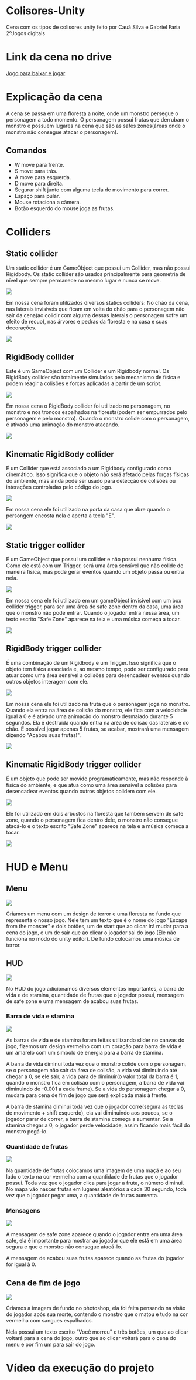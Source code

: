 # Colisores-Unity
<p>Cena com os tipos de colisores unity feito por Cauã Silva e Gabriel Faria 2ºJogos digitais</p>

# Link da cena no drive
<a href="https://drive.google.com/file/d/18lYj3A6eYm84FmG9hTI0GbMSbgunwOpk/view?usp=sharing">Jogo para baixar e jogar</a>

# Explicação da cena
<p>A cena se passa em uma floresta a noite, onde um monstro persegue o personagem a todo momento. O personagem possui frutas que derrubam o monstro e possuem lugares na cena que são as safes zones(áreas onde o monstro não consegue atacar o personagem).</p>

## Comandos
<ul>
    <li>W move para frente.</li>
    <li>S move para trás.</li>
    <li>A move para esquerda.</li>
    <li>D move para direita.</li>
    <li>Segurar shift junto com alguma tecla de movimento para correr.</li>
    <li>Espaço para pular.</li>
    <li>Mouse rotaciona a câmera.</li>
    <li>Botão esquerdo do mouse joga as frutas.</li>
</ul>

# Colliders

## Static collider
<p>Um static collider é um GameObject que possui um Collider, mas não possui Rigidbody. Os static collider são usados principalmente para geometria de nível que sempre permanece no mesmo lugar e nunca se move.</p>

<img src="img/staticpainel.jpg" />

<p>Em nossa cena foram utilizados diversos statics colliders: No chão da cena, nas laterais invisiveis que ficam em volta do chão para o personagem não sair da cena(ao colidir com alguma dessas laterais o personagem sofre um efeito de recuo), nas árvores e pedras da floresta e na casa e suas decorações.</p>

<img src="img/staticcolliderimg.jpg" />

## RigidBody collider
<p>Este é um GameObject com um Collider e um Rigidbody normal. Os RigidBody collider são totalmente simulados pelo mecanismo de física e podem reagir a colisões e forças aplicadas a partir de um script.</p>

<img src="img/rigidbodypainel.jpg" />

<p>Em nossa cena o RigidBody collider foi utilizado no personagem, no monstro e nos troncos espalhados na floresta(podem ser empurrados pelo personagem e pelo monstro). Quando o monstro colide com o personagem, é ativado uma animação do monstro atacando.</p>

<img src="img/rigidbodycolliderimg.jpg" />

## Kinematic RigidBody collider
<p>É um Collider que está associado a um Rigidbody configurado como cinemático. Isso significa que o objeto não será afetado pelas forças físicas do ambiente, mas ainda pode ser usado para detecção de colisões ou interações controladas pelo código do jogo.</p>

<img src="img/kinematicpainel.jpg" />

<p>Em nossa cena ele foi utilizado na porta da casa que abre quando o persongem encosta nela e aperta a tecla "E".</p>

<img src="img/kinematiccolliderimg.jpg" />

## Static trigger collider
<p>É um GameObject que possui um collider e não possui nenhuma física. Como ele está com um Trigger, será uma área sensível que não colide de maneira física, mas pode gerar eventos quando um objeto passa ou entra nela.</p>

<img src="img/staticcolliderpainel.jpg" />

<p>Em nossa cena ele foi utilizado em um gameObject invisivel com um box collider trigger, para ser uma área de safe zone dentro da casa, uma área que o monstro não pode entrar. Quando o jogador entra nessa área, um texto escrito "Safe Zone" aparece na tela e uma música começa a tocar.</p>

<img src="img/statictriggerimg.jpg" />

## RigidBody trigger collider
<p>É uma combinação de um Rigidbody e um Trigger. Isso significa que o objeto tem física associada e, ao mesmo tempo, pode ser configurado para atuar como uma área sensível a colisões para desencadear eventos quando outros objetos interagem com ele.</p>

<img src="img/rigidbodytriggerpainel.jpg" />

<p>Em nossa cena ele foi utilizado na fruta que o personagem joga no monstro. Quando ela entra na área de colisão do monstro, ele fica com a velocidade igual à 0 e é ativado uma animação do monstro desmaiado durante 5 segundos. Ela é destruida quando entra na aréa de colisão das laterais e do chão. É possível jogar apenas 5 frutas, se acabar, mostrará uma mensagem dizendo "Acabou suas frutas!".</p>

<img src="img/rigidbodytrigger.jpg" />

## Kinematic RigidBody trigger collider
<p>É um objeto que pode ser movido programaticamente, mas não responde à física do ambiente, e que atua como uma área sensível a colisões para desencadear eventos quando outros objetos colidem com ele.</p>

<img src="img/kinematictriggerpainel.jpg" />

<p>Ele foi utilizado em dois arbustos na floresta que também servem de safe zone, quando o personagem fica dentro dele, o monstro não consegue atacá-lo e o texto escrito "Safe Zone" aparece na tela e a música começa a tocar.</p>

<img src="img/kinematictriggerimg.jpg" />

# HUD e Menu

## Menu
<img src="img/menu.jpg" />

<p>Criamos um menu com um design de terror e uma floresta no fundo que representa o nosso jogo. Nele tem um texto que é o nome do jogo "Escape from the monster" e dois botões, um de start que ao clicar irá mudar para a cena do jogo, e um de sair que ao clicar o jogador sai do jogo (Ele não funciona no modo do unity editor). De fundo colocamos uma música de terror.</p>

## HUD
<img src="img/hud.jpg" />

<p>No HUD do jogo adicionamos diversos elementos importantes, a barra de vida e de stamina, quantidade de frutas que o jogador possui, mensagem de safe zone e uma mensagem de acabou suas frutas.</p>

### Barra de vida e stamina
<img src="img/barras.jpg" />

<p>As barras de vida e de stamina foram feitas utilizando slider no canvas do jogo, fizemos um design vermelho com um coração para barra de vida e um amarelo com um simbolo de energia para a barra de stamina.<p>

<p>A barra de vida diminui toda vez que o monstro colide com o personagem, se o personagem não sair da área de colisão, a vida vai diminuindo até chegar a 0, se ele sair, a vida para de diminuir(o valor total da barra é 1, quando o monstro fica em colisão com o personagem, a barra de vida vai diminuindo de -0.001 a cada frame). Se a vida do personagem chegar a 0, mudará para cena de fim de jogo que será explicada mais à frente.</p>

<p>A barra de stamina diminui toda vez que o jogador corre(segura as teclas de movimento + shift esquerdo), ela vai diminuindo aos poucos, se o jogador parar de correr, a barra de stamina começa a aumentar. Se a stamina chegar a 0, o jogador perde velocidade, assim ficando mais fácil do monstro pegá-lo.</p>

### Quantidade de frutas
<img src="img/quantfrutas.jpg" />

<p>Na quantidade de frutas colocamos uma imagem de uma maçã e ao seu lado o texto na cor vermelha com a quantidade de frutas que o jogador possui. Toda vez que o jogador clica para jogar a fruta, o número diminui. No mapa vão nascer frutas em lugares aleatórios a cada 30 segundo, toda vez que o jogador pegar uma, a quantidade de frutas aumenta.</p>

### Mensagens
<img src="img/mensagens.jpg" />

<p>A mensagem de safe zone aparece quando o jogador entra em uma área safe, ela é importante para mostrar ao jogador que ele está em uma área segura e que o monstro não consegue atacá-lo.</p>

<p>A mensagem de acabou suas frutas aparece quando as frutas do jogador for igual à 0.</p>

## Cena de fim de jogo
<img src="img/fimdejogo.jpg" />

<p>Criamos a imagem de fundo no photoshop, ela foi feita pensando na visão do jogador após sua morte, contendo o monstro que o matou e tudo na cor vermelha com sangues espalhados.</p>

<p>Nela possui um texto escrito "Você morreu" e três botões, um que ao clicar voltará para a cena do jogo, outro que ao clicar voltará para o cena do menu e por fim um para sair do jogo.</p>

# Vídeo da execução do projeto

